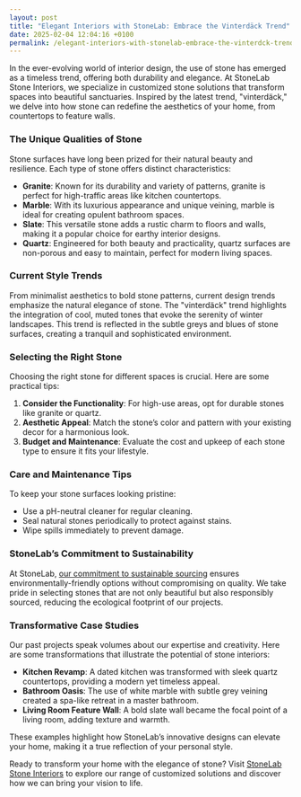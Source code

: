 ```yaml
---
layout: post
title: "Elegant Interiors with StoneLab: Embrace the Vinterdäck Trend"
date: 2025-02-04 12:04:16 +0100
permalink: /elegant-interiors-with-stonelab-embrace-the-vinterdck-trend/
---
```



In the ever-evolving world of interior design, the use of stone has emerged as a timeless trend, offering both durability and elegance. At StoneLab Stone Interiors, we specialize in customized stone solutions that transform spaces into beautiful sanctuaries. Inspired by the latest trend, "vinterdäck," we delve into how stone can redefine the aesthetics of your home, from countertops to feature walls. 

### The Unique Qualities of Stone

Stone surfaces have long been prized for their natural beauty and resilience. Each type of stone offers distinct characteristics:

- **Granite**: Known for its durability and variety of patterns, granite is perfect for high-traffic areas like kitchen countertops.
- **Marble**: With its luxurious appearance and unique veining, marble is ideal for creating opulent bathroom spaces.
- **Slate**: This versatile stone adds a rustic charm to floors and walls, making it a popular choice for earthy interior designs.
- **Quartz**: Engineered for both beauty and practicality, quartz surfaces are non-porous and easy to maintain, perfect for modern living spaces.

### Current Style Trends

From minimalist aesthetics to bold stone patterns, current design trends emphasize the natural elegance of stone. The "vinterdäck" trend highlights the integration of cool, muted tones that evoke the serenity of winter landscapes. This trend is reflected in the subtle greys and blues of stone surfaces, creating a tranquil and sophisticated environment.

### Selecting the Right Stone

Choosing the right stone for different spaces is crucial. Here are some practical tips:

1. **Consider the Functionality**: For high-use areas, opt for durable stones like granite or quartz.
2. **Aesthetic Appeal**: Match the stone’s color and pattern with your existing decor for a harmonious look.
3. **Budget and Maintenance**: Evaluate the cost and upkeep of each stone type to ensure it fits your lifestyle.

### Care and Maintenance Tips

To keep your stone surfaces looking pristine:

- Use a pH-neutral cleaner for regular cleaning.
- Seal natural stones periodically to protect against stains.
- Wipe spills immediately to prevent damage.

### StoneLab’s Commitment to Sustainability

At StoneLab, [our commitment to sustainable sourcing](https://stonelab.se) ensures environmentally-friendly options without compromising on quality. We take pride in selecting stones that are not only beautiful but also responsibly sourced, reducing the ecological footprint of our projects.

### Transformative Case Studies

Our past projects speak volumes about our expertise and creativity. Here are some transformations that illustrate the potential of stone interiors:

- **Kitchen Revamp**: A dated kitchen was transformed with sleek quartz countertops, providing a modern yet timeless appeal.
- **Bathroom Oasis**: The use of white marble with subtle grey veining created a spa-like retreat in a master bathroom.
- **Living Room Feature Wall**: A bold slate wall became the focal point of a living room, adding texture and warmth.

These examples highlight how StoneLab’s innovative designs can elevate your home, making it a true reflection of your personal style.

Ready to transform your home with the elegance of stone? Visit [StoneLab Stone Interiors](https://stonelab.se) to explore our range of customized solutions and discover how we can bring your vision to life.